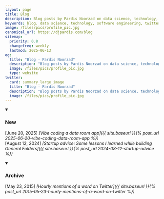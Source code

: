 ```yaml
---
layout: page
title: Blog
description: Blog posts by Pardis Noorzad on data science, technology, software engineering, startup advice, and entrepreneurship insights from building General Folders.
keywords: blog, data science, technology, software engineering, twitter analytics, startup advice, entrepreneurship, general folders, pardis noorzad
image: /files/pics/profile_pic.jpg
canonical_url: https://djpardis.com/blog
sitemap:
  priority: 0.8
  changefreq: weekly
  lastmod: 2025-06-13
og:
  title: "Blog - Pardis Noorzad"
  description: "Blog posts by Pardis Noorzad on data science, technology, software engineering, startup advice, and entrepreneurship insights from building General Folders."
  image: /files/pics/profile_pic.jpg
  type: website
twitter:
  card: summary_large_image
  title: "Blog - Pardis Noorzad"
  description: "Blog posts by Pardis Noorzad on data science, technology, software engineering, startup advice, and entrepreneurship insights from building General Folders."
  image: /files/pics/profile_pic.jpg
---
```


<details class="collapsible-section" markdown="1" open>
<summary><h3>New</h3></summary>

[June 20, 2025] *[Vibe coding a data room app]({{ site.baseurl }}{% post_url 2025-06-20-vibe-coding-data-room-app %})*  
[August 12, 2024] *[Startup advice: Some lessons I learned while building General Folders]({{ site.baseurl }}{% post_url 2024-08-12-startup-advice %})*  
</details>

<details class="collapsible-section" markdown="1" open>
<summary><h3>Archive</h3></summary>

[May 23, 2015] *[Hourly mentions of a word on Twitter]({{ site.baseurl }}{% post_url 2015-05-23-hourly-mentions-of-a-word-on-twitter %})*  
</details> 